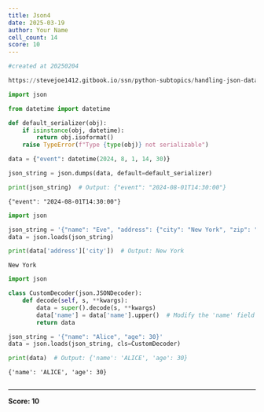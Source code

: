 ```yaml
---
title: Json4
date: 2025-03-19
author: Your Name
cell_count: 14
score: 10
---
```


```python
#created at 20250204
```


```python
https://stevejoe1412.gitbook.io/ssn/python-subtopics/handling-json-data
```


```python
import json
```


```python
from datetime import datetime
```


```python
def default_serializer(obj):
    if isinstance(obj, datetime):
        return obj.isoformat()
    raise TypeError(f"Type {type(obj)} not serializable")
```


```python
data = {"event": datetime(2024, 8, 1, 14, 30)}

json_string = json.dumps(data, default=default_serializer)

print(json_string)  # Output: {"event": "2024-08-01T14:30:00"}
```

    {"event": "2024-08-01T14:30:00"}



```python
import json
```


```python
json_string = '{"name": "Eve", "address": {"city": "New York", "zip": "10001"}}'
data = json.loads(json_string)
```


```python
print(data['address']['city'])  # Output: New York
```

    New York



```python
import json
```


```python
class CustomDecoder(json.JSONDecoder):
    def decode(self, s, **kwargs):
        data = super().decode(s, **kwargs)
        data['name'] = data['name'].upper()  # Modify the 'name' field
        return data
```


```python
json_string = '{"name": "Alice", "age": 30}'
data = json.loads(json_string, cls=CustomDecoder)
```


```python
print(data)  # Output: {'name': 'ALICE', 'age': 30}
```

    {'name': 'ALICE', 'age': 30}



```python

```


---
**Score: 10**